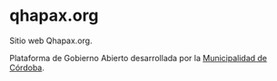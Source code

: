 # qhapax.org
Sitio web Qhapax.org.  

Plataforma de Gobierno Abierto desarrollada por la [Municipalidad de Córdoba](http://cordoba.gov.ar).  
